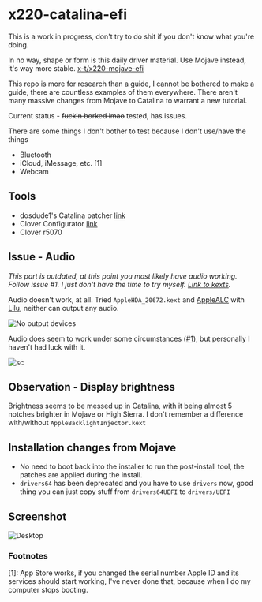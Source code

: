 # x220-catalina-efi

This is a work in progress, don't try to do shit if you don't know what you're doing.

In no way, shape or form is this daily driver material. Use Mojave instead, it's way more stable. [x-t/x220-mojave-efi](https://github.com/x-t/x220-mojave-efi)

This repo is more for research than a guide, I cannot be bothered to make a guide, there are countless examples of them everywhere. There aren't many massive changes from Mojave to Catalina to warrant a new tutorial.

Current status - ~~fuckin borked lmao~~ tested, has issues.

There are some things I don't bother to test because I don't use/have the things
* Bluetooth
* iCloud, iMessage, etc. [1]
* Webcam

## Tools

* dosdude1's Catalina patcher [link](http://dosdude1.com/catalina/)
* Clover Configurator [link](https://mackie100projects.altervista.org/download-clover-configurator/)
* Clover r5070

## Issue - Audio

*This part is outdated, at this point you most likely have audio working. Follow issue #1. I just don't have the time to try myself. [Link to kexts](https://github.com/x-t/x220-catalina-efi/files/3701053/Kexts.zip).*

Audio doesn't work, at all. Tried `AppleHDA_20672.kext` and [AppleALC](https://github.com/acidanthera/AppleALC) with [Lilu](https://github.com/acidanthera/Lilu), neither can output any audio.

![No output devices](https://i.arxius.io/62337b3b.png)

Audio does seem to work under some circumstances ([#1](https://github.com/x-t/x220-catalina-efi/issues/1)), but personally I haven't had luck with it.

![sc](https://i.arxius.io/d20e0112.png)

## Observation - Display brightness

Brightness seems to be messed up in Catalina, with it being almost 5 notches brighter in Mojave or High Sierra. I don't remember a difference with/without `AppleBacklightInjector.kext`

## Installation changes from Mojave

* No need to boot back into the installer to run the post-install tool, the patches are applied during the install.
* `drivers64` has been deprecated and you have to use `drivers` now, good thing you can just copy stuff from `drivers64UEFI` to `drivers/UEFI`

## Screenshot

![Desktop](https://i.arxius.io/99c49b7b.png)

### Footnotes

[1]: App Store works, if you changed the serial number Apple ID and its services should start working, I've never done that, because when I do my computer stops booting.
